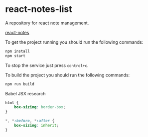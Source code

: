 # react-notes-list

A repository for react note management.

[react-notes](https://react-notes.netlify.com)

To get the project running you should run the following commands:

```bash
npm install
npm start
```

To stop the service just press `control+c`.

To build the project you should run the following commands:

```bash
npm run build
```

Babel
JSX research

```css
html {
    box-sizing: border-box;
}

*, *:before, *:after {
    box-sizing: inherit;
}
```
